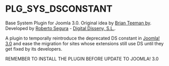 PLG_SYS_DSCONSTANT  
===================  

Base System Plugin for Joomla 3.0. Original idea by [Brian Teeman by](http://brian.teeman.net/). Developed by [Roberto Segura](http://www.twitter.com/phproberto) - [Digital Disseny, S.L.](http://www.digitaldisseny.com).  

A plugin to temporally reintroduce the deprecated DS constant in [Joomla! 3.0](http://www.twitter.com/phproberto) and ease the migration for sites whose extensions still use DS until they get fixed by its developers.  

REMEMBER TO INSTALL THE PLUGIN BEFORE UPDATE TO JOOMLA! 3.0  
